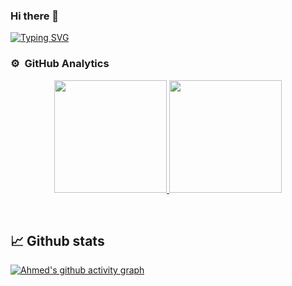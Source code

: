 ### Hi there 👋

<p>
 
[![Typing SVG](https://readme-typing-svg.herokuapp.com?lines=Ahmed+Murtaja+Web+Developer+;Learning+%7C+ReactJs+%2B+NodeJs)](https://git.io/typing-svg)
 
</P>


<!--
**ahmedmurtaja/ahmedmurtaja** is a ✨ _special_ ✨ repository because its `README.md` (this file) appears on your GitHub profile.

Here are some ideas to get you started:

- 🔭 I’m currently working on ...
- 🌱 I’m currently learning ...
- 👯 I’m looking to collaborate on ...
- 🤔 I’m looking for help with ...
- 💬 Ask me about ...
- 📫 How to reach me: ...
- 😄 Pronouns: ...
- ⚡ Fun fact: ...
-->

<!-- ![Anurag's GitHub stats](https://github-readme-stats.vercel.app/api?username=ahmedmurtaja&count_private=true&theme=dark)  
[![Top Langs](https://github-readme-stats.vercel.app/api/top-langs/?username=ahmedmurtaja&theme=dark)](https://github.com/anuraghazra/github-readme-stats) -->
<h3> ⚙️ &nbsp;GitHub Analytics</h3>
<p align="center">
<a href="https://github.com/ahmedmurtaja">
  <img height="180em" src="https://github-readme-stats.vercel.app/api?username=ahmedmurtaja&show_icons=true&theme=dark&count_private=true"/>
  <img height="180em" src="https://github-readme-stats.vercel.app/api/top-langs/?username=ahmedmurtaja&layout=compact&langs_count=10&count_private=true&theme=dark"/>
</a>
</p>
<br/>
<p align="center">

<!--![LeetCode Stats](https://leetcode.card.workers.dev/ahmedmurtaja?theme=dark&font=source_code_pro&extension=activity) -->

</p>


## 📈 Github stats

<!-- <details>  -->
<!--   <summary>💻 GitHub Profile Stats</summary> -->
[![Ahmed's github activity graph](https://github-readme-activity-graph.vercel.app/graph?username=ahmedmurtaja&theme=github-compact)](https://github.com/ashutosh00710/github-readme-activity-graph)
<br/>
